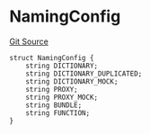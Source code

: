 # NamingConfig
[Git Source](https://github.com/metacontract/mc/blob/8438d83ed04f942f1b69f22b0cb556723d88a8f9/resources/devkit/api-reference/Flattened.sol)


```solidity
struct NamingConfig {
    string DICTIONARY;
    string DICTIONARY_DUPLICATED;
    string DICTIONARY_MOCK;
    string PROXY;
    string PROXY_MOCK;
    string BUNDLE;
    string FUNCTION;
}
```

